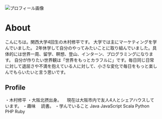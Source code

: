 ![プロフィール画像](Uvillage.jpg)

# About
こんにちは。関西大学4回生の木村修平です。
大学では主にマーケティングを学んでいました。
2年休学して自分のやってみたいことに取り組んでいました。具体的には世界一周、留学、瞑想、登山、インターン、プログラミングになります。
自分が作りたい世界観は「世界をもっとカラフルに」です。毎日同じ日常に対して退屈さや不満を抱えている人に対して、小さな変化で毎日をもっと楽しんでもらいたいと言う思いです。

## Profile
・木村修平
・大阪北摂出身。
　現在は大阪市内で友人4人とシェアハウスしています。
・趣味
　読書。
 ・学んでいること
  Java
  JavaScript
  Scala
  Python
  PHP
  Ruby
